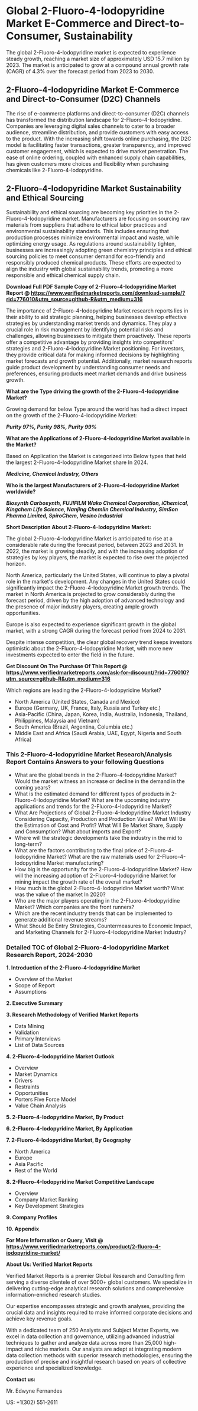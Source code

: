 <h1>Global 2-Fluoro-4-Iodopyridine Market E-Commerce and Direct-to-Consumer, Sustainability</h1><p class=""><p>The global 2-Fluoro-4-Iodopyridine market is expected to experience steady growth, reaching a market size of approximately USD 15.7 million by 2023. The market is anticipated to grow at a compound annual growth rate (CAGR) of 4.3% over the forecast period from 2023 to 2030.</p><h2>2-Fluoro-4-Iodopyridine Market E-Commerce and Direct-to-Consumer (D2C) Channels</h2><p>The rise of e-commerce platforms and direct-to-consumer (D2C) channels has transformed the distribution landscape for 2-Fluoro-4-Iodopyridine. Companies are leveraging digital sales channels to cater to a broader audience, streamline distribution, and provide customers with easy access to the product. With the increasing shift towards online purchasing, the D2C model is facilitating faster transactions, greater transparency, and improved customer engagement, which is expected to drive market penetration. The ease of online ordering, coupled with enhanced supply chain capabilities, has given customers more choices and flexibility when purchasing chemicals like 2-Fluoro-4-Iodopyridine.</p><h2>2-Fluoro-4-Iodopyridine Market Sustainability and Ethical Sourcing</h2><p>Sustainability and ethical sourcing are becoming key priorities in the 2-Fluoro-4-Iodopyridine market. Manufacturers are focusing on sourcing raw materials from suppliers that adhere to ethical labor practices and environmental sustainability standards. This includes ensuring that production processes minimize environmental impact and waste, while optimizing energy usage. As regulations around sustainability tighten, businesses are increasingly adopting green chemistry principles and ethical sourcing policies to meet consumer demand for eco-friendly and responsibly produced chemical products. These efforts are expected to align the industry with global sustainability trends, promoting a more responsible and ethical chemical supply chain.</p></p><p class=""><strong>Download Full PDF Sample Copy of 2-Fluoro-4-Iodopyridine Market Report @ <a href="https://www.verifiedmarketreports.com/download-sample/?rid=776010&utm_source=github-R&utm_medium=316" target="_blank">https://www.verifiedmarketreports.com/download-sample/?rid=776010&utm_source=github-R&utm_medium=316</a></strong></p><p>The importance of&nbsp;2-Fluoro-4-Iodopyridine Market research reports lies in their ability to aid strategic planning, helping businesses develop effective strategies by understanding market trends and dynamics. They play a crucial role in risk management by identifying potential risks and challenges, allowing businesses to mitigate them proactively. These reports offer a competitive advantage by providing insights into competitors' strategies and 2-Fluoro-4-Iodopyridine Market positioning. For investors, they provide critical data for making informed decisions by highlighting market forecasts and growth potential. Additionally, market research reports guide product development by understanding consumer needs and preferences, ensuring products meet market demands and drive business growth.</p><p><strong>What are the&nbsp;Type driving the growth of the 2-Fluoro-4-Iodopyridine Market?</strong></p><p id="" class="">Growing demand for below Type around the world has had a direct impact on the growth of the 2-Fluoro-4-Iodopyridine Market:</p><p class=""><em><strong>Purity 97%, Purity 98%, Purity 99%</strong></em></p><p class=""><strong>What are the&nbsp;Applications&nbsp;of 2-Fluoro-4-Iodopyridine Market available in the Market?</strong></p><p id="" class="">Based on Application the Market is categorized into Below types that held the largest 2-Fluoro-4-Iodopyridine Market share In 2024.</p><p class=""><em><strong>Medicine, Chemical Industry, Others</strong></em></p><p class=""><strong>Who is the largest Manufacturers of 2-Fluoro-4-Iodopyridine Market worldwide?</strong></p><p><em><strong>Biosynth Carbosynth, FUJIFILM Wako Chemical Corporation, iChemical, Kingchem Life Science, Nanjing Chemlin Chemical Industry, SimSon Pharma Limited, SpiroChem, Vesino Industrial</strong></em></p><p id="" class=""><strong>Short Description About 2-Fluoro-4-Iodopyridine Market:</strong></p><p>The global 2-Fluoro-4-Iodopyridine Market is anticipated to rise at a considerable rate during the forecast period, between 2023 and 2031. In 2022, the market is growing steadily, and with the increasing adoption of strategies by key players, the market is expected to rise over the projected horizon.</p><p>North America, particularly the United States, will continue to play a pivotal role in the market's development. Any changes in the United States could significantly impact the 2-Fluoro-4-Iodopyridine Market growth trends. The market in North America is projected to grow considerably during the forecast period, driven by the high adoption of advanced technology and the presence of major industry players, creating ample growth opportunities.</p><p>Europe is also expected to experience significant growth in the global market, with a strong CAGR during the forecast period from 2024 to 2031.</p><p>Despite intense competition, the clear global recovery trend keeps investors optimistic about the 2-Fluoro-4-Iodopyridine Market, with more new investments expected to enter the field in the future.</p><p id="" class=""><strong>Get Discount On The Purchase Of This Report @ <a href="https://www.verifiedmarketreports.com/ask-for-discount/?rid=776010?utm_source=github-R&utm_medium=316" target="_blank">https://www.verifiedmarketreports.com/ask-for-discount/?rid=776010?utm_source=github-R&utm_medium=316</a></strong></p><p class="">Which regions are leading the 2-Fluoro-4-Iodopyridine Market?</p><ul><li>North America (United States, Canada and Mexico)</li><li>Europe (Germany, UK, France, Italy, Russia and Turkey etc.)</li><li>Asia-Pacific (China, Japan, Korea, India, Australia, Indonesia, Thailand, Philippines, Malaysia and Vietnam)</li><li>South America (Brazil, Argentina, Columbia etc.)</li><li>Middle East and Africa (Saudi Arabia, UAE, Egypt, Nigeria and South Africa)</li></ul><h3 id="" class="">This 2-Fluoro-4-Iodopyridine Market Research/Analysis Report Contains Answers to your following Questions</h3><ul><li>What are the global trends in the 2-Fluoro-4-Iodopyridine Market? Would the market witness an increase or decline in the demand in the coming years?</li><li>What is the estimated demand for different types of products in 2-Fluoro-4-Iodopyridine Market? What are the upcoming industry applications and trends for the 2-Fluoro-4-Iodopyridine Market?</li><li>What Are Projections of Global 2-Fluoro-4-Iodopyridine Market Industry Considering Capacity, Production and Production Value? What Will Be the Estimation of Cost and Profit? What Will Be Market Share, Supply and Consumption? What about imports and Export?</li><li>Where will the strategic developments take the industry in the mid to long-term?</li><li>What are the factors contributing to the final price of 2-Fluoro-4-Iodopyridine Market? What are the raw materials used for 2-Fluoro-4-Iodopyridine Market manufacturing?</li><li>How big is the opportunity for the 2-Fluoro-4-Iodopyridine Market? How will the increasing adoption of 2-Fluoro-4-Iodopyridine Market for mining impact the growth rate of the overall market?</li><li>How much is the global 2-Fluoro-4-Iodopyridine Market worth? What was the value of the market In 2020?</li><li>Who are the major players operating in the 2-Fluoro-4-Iodopyridine Market? Which companies are the front runners?</li><li>Which are the recent industry trends that can be implemented to generate additional revenue streams?</li><li>What Should Be Entry Strategies, Countermeasures to Economic Impact, and Marketing Channels for 2-Fluoro-4-Iodopyridine Market Industry?</li></ul><h3 id="" class="">Detailed TOC of Global 2-Fluoro-4-Iodopyridine Market Research Report, 2024-2030</h3><p id="" class=""><strong>1. Introduction of the 2-Fluoro-4-Iodopyridine Market</strong></p><ul><li>Overview of the Market</li><li>Scope of Report</li><li>Assumptions</li></ul><p id="" class=""><strong>2. Executive Summary</strong></p><p id="" class=""><strong>3. Research Methodology of Verified Market Reports</strong></p><ul><li>Data Mining</li><li>Validation</li><li>Primary Interviews</li><li>List of Data Sources</li></ul><p id="" class=""><strong>4. 2-Fluoro-4-Iodopyridine Market Outlook</strong></p><ul><li>Overview</li><li>Market Dynamics</li><li>Drivers</li><li>Restraints</li><li>Opportunities</li><li>Porters Five Force Model</li><li>Value Chain Analysis</li></ul><p id="" class=""><strong>5. 2-Fluoro-4-Iodopyridine Market, By Product</strong></p><p id="" class=""><strong>6. 2-Fluoro-4-Iodopyridine Market, By Application</strong></p><p id="" class=""><strong>7. 2-Fluoro-4-Iodopyridine Market, By Geography</strong></p><ul><li>North America</li><li>Europe</li><li>Asia Pacific</li><li>Rest of the World</li></ul><p id="" class=""><strong>8. 2-Fluoro-4-Iodopyridine Market Competitive Landscape</strong></p><ul><li>Overview</li><li>Company Market Ranking</li><li>Key Development Strategies</li></ul><p id="" class=""><strong>9. Company Profiles</strong></p><p id="" class=""><strong>10. Appendix</strong></p><p id="" class=""><strong>For More Information or Query, Visit @ <a href="https://www.verifiedmarketreports.com/product/2-fluoro-4-iodopyridine-market/" target="_blank">https://www.verifiedmarketreports.com/product/2-fluoro-4-iodopyridine-market/</a></strong></p><p id="" class=""><strong>About Us: Verified Market Reports</strong></p><p id="" class="">Verified Market Reports is a premier Global Research and Consulting firm serving a diverse clientele of over 5000+ global customers. We specialize in delivering cutting-edge analytical research solutions and comprehensive information-enriched research studies.</p><p id="" class="">Our expertise encompasses strategic and growth analyses, providing the crucial data and insights required to make informed corporate decisions and achieve key revenue goals.</p><p id="" class="">With a dedicated team of 250 Analysts and Subject Matter Experts, we excel in data collection and governance, utilizing advanced industrial techniques to gather and analyze data across more than 25,000 high-impact and niche markets. Our analysts are adept at integrating modern data collection methods with superior research methodologies, ensuring the production of precise and insightful research based on years of collective experience and specialized knowledge.</p><p id="" class=""><strong>Contact us:</strong></p><p id="" class="">Mr. Edwyne Fernandes</p><p id="" class="">US: +1(302) 551-2611</p>